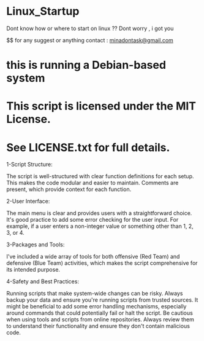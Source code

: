 # Linux_Startup
 Dont know how or where to start on linux ?? Dont worry , i got you

$$ for any suggest or anything contact : 
minadontask@gmail.com
# this is running a Debian-based system 
# This script is licensed under the MIT License.
# See LICENSE.txt for full details.

1-Script Structure:

The script is well-structured with clear function definitions for each setup. This makes the code modular and easier to maintain.
Comments are present, which provide context for each function.


2-User Interface:

The main menu is clear and provides users with a straightforward choice.
It's good practice to add some error checking for the user input. For example, if a user enters a non-integer value or something other than 1, 2, 3, or 4.

3-Packages and Tools:

I've included a wide array of tools for both offensive (Red Team) and defensive (Blue Team) activities, which makes the script comprehensive for its intended purpose.


4-Safety and Best Practices:

Running scripts that make system-wide changes can be risky. Always backup your data and ensure you're running scripts from trusted sources.
It might be beneficial to add some error handling mechanisms, especially around commands that could potentially fail or halt the script.
Be cautious when using tools and scripts from online repositories. Always review them to understand their functionality and ensure they don't contain malicious code.



